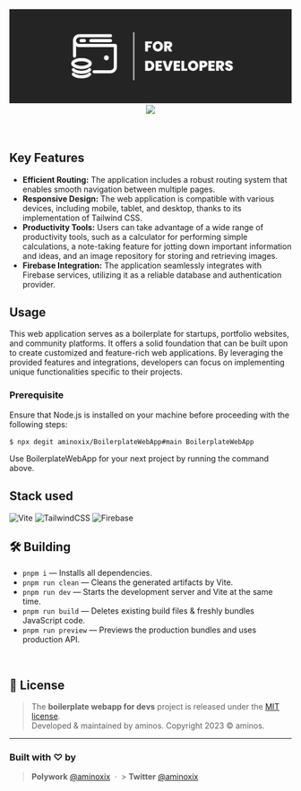 <div align="center">
    <img src="./src/assets/images/boilerplate-op.png">
</div>
<div align="center">
    <a href="https://github.com/aminoxix/boilerplate-webApp/commits/main">
        <img src="https://badgen.net/badge/Open%20Source%20%3F/Yes%21/blue?icon=github">
    </a>
</div>

<br />

<br />

## Key Features

- **Efficient Routing:** The application includes a robust routing system that enables smooth navigation between multiple pages.
- **Responsive Design:** The web application is compatible with various devices, including mobile, tablet, and desktop, thanks to its implementation of Tailwind CSS.
- **Productivity Tools:** Users can take advantage of a wide range of productivity tools, such as a calculator for performing simple calculations, a note-taking feature for jotting down important information and ideas, and an image repository for storing and retrieving images.
- **Firebase Integration:** The application seamlessly integrates with Firebase services, utilizing it as a reliable database and authentication provider.

## Usage

This web application serves as a boilerplate for startups, portfolio websites, and community platforms. It offers a solid foundation that can be built upon to create customized and feature-rich web applications. By leveraging the provided features and integrations, developers can focus on implementing unique functionalities specific to their projects.

### Prerequisite

Ensure that Node.js is installed on your machine before proceeding with the following steps:

```
$ npx degit aminoxix/BoilerplateWebApp#main BoilerplateWebApp
```

Use BoilerplateWebApp for your next project by running the command above.

## Stack used

![Vite](https://img.shields.io/badge/vite-%23646CFF.svg?style=for-the-badge&logo=vite&logoColor=white) ![TailwindCSS](https://img.shields.io/badge/tailwindcss-%2338B2AC.svg?style=for-the-badge&logo=tailwind-css&logoColor=white) ![Firebase](https://img.shields.io/badge/firebase-%23039BE5.svg?style=for-the-badge&logo=firebase)

## 🛠 Building

- `pnpm i` — Installs all dependencies.
- `pnpm run clean` — Cleans the generated artifacts by Vite.
- `pnpm run dev` — Starts the development server and Vite at the same time.
- `pnpm run build` — Deletes existing build files & freshly bundles JavaScript code.
- `pnpm run preview` — Previews the production bundles and uses production API.

<br />

## 📰 License

> The **boilerplate webapp for devs** project is released under the [MIT license](https://github.com/aminoxix/boilerplate-webApp/blob/main/LICENSE). <br> Developed &amp; maintained by aminos. Copyright 2023 © aminos.

<hr>

### Built with ♡ by

> **Polywork** <a href="https://www.polywork.com/aminoxix" target="_blank" rel="noopener">@aminoxix</a> &nbsp;&middot;&nbsp; > **Twitter** <a href="https://twitter.com/aminoxix" target="_blank" rel="noopener">@aminoxix</a>

